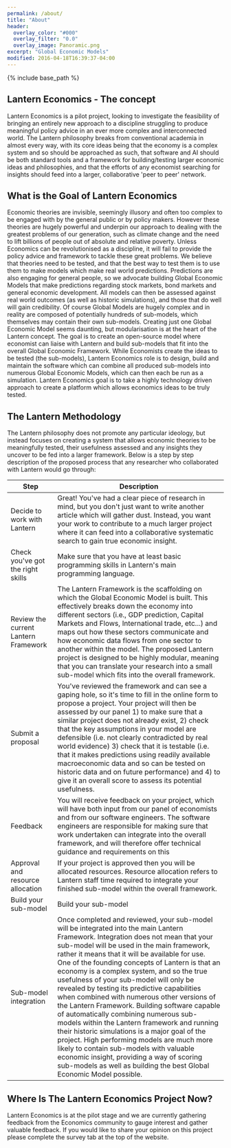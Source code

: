 ```yaml
---
permalink: /about/
title: "About"
header:
  overlay_color: "#000"
  overlay_filter: "0.0"
  overlay_image: Panoramic.png
excerpt: "Global Economic Models"
modified: 2016-04-18T16:39:37-04:00
---
```


{% include base_path %}

## Lantern Economics - The concept 

Lantern Economics is a pilot project, looking to investigate the feasibility of bringing an entirely new approach to a discipline struggling to produce meaningful policy advice in an ever more complex and interconnected world. The Lantern philosophy breaks from conventional academia in almost every way, with its core ideas being that the economy is a complex system and so should be approached as such, that software and AI should be both standard tools and a framework for building/testing larger economic ideas and philosophies, and that the efforts of any economist searching for insights should feed into a larger, collaborative 'peer to peer' network.   

## What is the Goal of Lantern Economics

Economic theories are invisible, seemingly illusory and often too complex to be engaged with by the general public or by policy makers. However these theories are hugely powerful and underpin our approach to dealing with the greatest problems of our generation, such as climate change and the need to lift billions of people out of absolute and relative poverty. Unless Economics can be revolutionised as a discipline, it will fail to provide the policy advice and framework to tackle these great problems. 
We believe that theories need to be tested, and that the best way to test them is to use them to make models which make real world predictions. Predictions are also engaging for general people, so we advocate building Global Economic Models that make predictions regarding stock markets, bond markets and general economic development. All models can then be assessed against real world outcomes (as well as historic simulations), and those that do well will gain credibility. 
Of course Global Models are hugely complex and in reality are composed of potentially hundreds of sub-models, which themselves may contain their own sub-models. Creating just one Global Economic Model seems daunting, but modularisation is at the heart of the Lantern concept. The goal is to create an open-source model where economist can liaise with Lantern and build sub-models that fit into the overall Global Economic Framework. While Economists create the ideas to be tested (the sub-models), Lantern Economics role is to design, build and maintain the software which can combine all produced sub-models into numerous Global Economic Models, which can then each be run as a simulation.
Lantern Economics goal is to take a highly technology driven approach to create a platform which allows economics ideas to be truly tested.

## The Lantern Methodology

The Lantern philosophy does not promote any particular ideology, but instead focuses on creating a system that allows economic theories to be meaningfully tested, their usefulness assessed and any insights they uncover to be fed into a larger framework. Below is a step by step description of the proposed process that any researcher who collaborated with Lantern would go through:    

| Step | Description |
|-------|----------|
| Decide to work with Lantern | Great! You've had a clear piece of research in mind, but you don't just want to write another article which will gather dust. Instead, you want your work to contribute to a much larger project where it can feed into a collaborative systematic search to gain true economic insight. |
| Check you've got the right skills | Make sure that you have at least basic programming skills in Lantern's main programming language. | 
| Review the current Lantern Framework | The Lantern Framework is the scaffolding on which the Global Economic Model is built. This effectively breaks down the economy into different sectors (i.e., GDP prediction, Capital Markets and Flows, International trade, etc...) and maps out how these sectors communicate and how economic data flows from one sector to another within the model. The proposed Lantern project is designed to be highly modular, meaning that you can translate your research into a small sub-model which fits into the overall framework. |      
| Submit a proposal | You've reviewed the framework and can see a gaping hole, so it's time to fill in the online form to propose a project. Your project will then be assessed by our panel 1) to make sure that a similar project does not already exist, 2) check that the key assumptions in your model are defensible (i.e. not clearly contradicted by real world evidence) 3) check that it is testable (i.e. that it makes predictions using readily available macroeconomic data and so can be tested on historic data and on future performance) and 4) to give it an overall score to assess its potential usefulness. |  
| Feedback | You will receive feedback on your project, which will have both input from our panel of economists and from our software engineers. The software engineers are responsible for making sure that work undertaken can integrate into the overall framework, and will therefore offer technical guidance and requirements on this |
| Approval and resource allocation | If your project is approved then you will be allocated resources. Resource allocation refers to Lantern staff time required to integrate your finished sub-model within the overall framework. | 
| Build your sub-model | Build your sub-model | 
| Sub-model integration | Once completed and reviewed, your sub-model will be integrated into the main Lantern Framework. Integration does not mean that your sub-model will be used in the main framework, rather it means that it will be available for use. One of the founding concepts of Lantern is that an economy is a complex system, and so the true usefulness of your sub-model will only be revealed by testing its predictive capabilities when combined with numerous other versions of the Lantern Framework. Building software capable of automatically combining numerous sub-models within the Lantern framework and running their historic simulations is a major goal of the project. High performing models are much more likely to contain sub-models with valuable economic insight, providing a way of scoring sub-models as well as building the best Global Economic Model possible. |  

## Where Is The Lantern Economics Project Now? 
Lantern Economics is at the pilot stage and we are currently gathering feedback from the Economics community to gauge interest and gather valuable feedback. If you would like to share your opinion on this project please complete the survey tab at the top of the website. 


